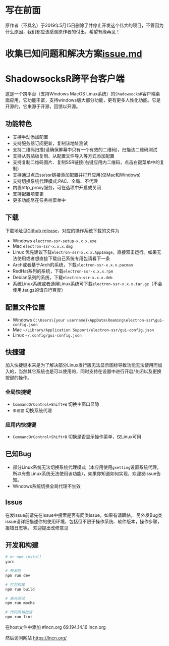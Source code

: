 # 写在前面
原作者（不具名）于2019年5月15日删除了并停止开发这个伟大的项目，不管因为什么原因，我们都应该感谢原作者的付出，希望有缘再见！

# 收集已知问题和解决方案[issue.md](https://github.com/qingshuisiyuan/electron-ssr-backup/blob/master/issue.md)

# ShadowsocksR跨平台客户端

这是一个跨平台（支持Windows MacOS Linux系统）的`ShadowsocksR`客户端桌面应用，它功能丰富，支持windows版大部分功能，更有更多人性化功能。它是开源的，它来源于开源，回馈以开源。

## 功能特色

- 支持手动添加配置
- 支持服务器订阅更新，复制该地址测试
- 支持二维码扫描(请确保屏幕中只有一个有效的二维码)，扫描该二维码测试
- 支持从剪贴板复制、从配置文件导入等方式添加配置
- 支持复制二维码图片、复制SSR链接(右键应用内二维码，点击右键菜单中的复制)
- 支持通过点击ss/ssr链接添加配置并打开应用(仅Mac和Windows)
- 支持切换系统代理模式:PAC、全局、不代理
- 内置http_proxy服务，可在选项中开启或关闭
- 支持配置项变更
- 更多功能尽在任务栏菜单中


## 下载

下载地址见[Github release](https://github.com/qingshuisiyuan/electron-ssr-backup/releases)，对应的操作系统下载的文件为

- Windows `electron-ssr-setup-x.x.x.exe`
- Mac `electron-ssr-x.x.x.dmg`
- Linux 优先建议下载`electron-ssr-x.x.x.AppImage`，直接双击运行。如果无法使用或者想直接下载自己系统专用包请看下一条
- Arch或者基于Arch的系统，下载`electron-ssr-x.x.x.pacman`
- RedHat系列的系统，下载`electron-ssr-x.x.x.rpm`
- Debian系列的系统，下载`electron-ssr-x.x.x.deb`
- 系统Linux系统或者通用Linux系统可下载`electron-ssr-x.x.x.tar.gz`（不会使用.tar.gz的请自行百度）

## 配置文件位置

- Windows `C:\Users\{your username}\AppData\Roaming\electron-ssr\gui-config.json`
- Mac `~/Library/Application Support/electron-ssr/gui-config.json`
- Linux `~/.config/gui-config.json`

## 快捷键

加入快捷键本来是为了解决部分Linux发行版无法显示图标导致功能无法使用而加入的，当然其它系统也是可以使用的，同时支持在设置中进行开启/关闭以及更换按键的操作。

### 全局快捷键

- `CommandOrControl+Shift+W` 切换主窗口显隐
- `未设置` 切换系统代理

### 应用内快捷键
- `CommandOrControl+Shift+B` 切换是否显示操作菜单，仅Linux可用

## 已知Bug

- 部分Linux系统无法切换系统代理模式（本应用使用`gsetting`设置系统代理，所以有些Linux系统无法使用该功能），如果你知道如何实现，欢迎发issue告知。
- Windows系统切换全局代理不生效


## Issus

在发issue前请先在issue中搜索是否有同类issue，如果有请跟帖。
另外发Bug类issue请详细描述你的使用环境，包括但不限于操作系统、软件版本，操作步骤，报错日志等。
欢迎提出改修意见

## 开发和构建

``` bash
# or npm install
yarn

# 开发时
npm run dev

# 打包构建
npm run build

# 单元测试
npm run mocha

# 代码风格检查
npm run lint

```
在host文件中添加
#lncn.org
69.194.14.16 lncn.org

然后访问网站
https://lncn.org/
